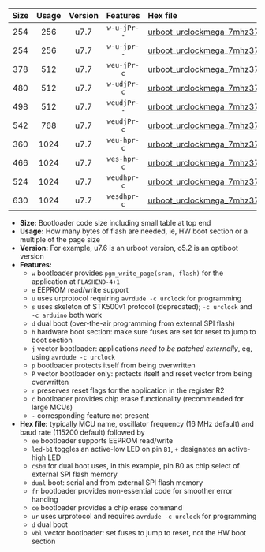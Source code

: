|Size|Usage|Version|Features|Hex file|
|:-:|:-:|:-:|:-:|:--|
|254|256|u7.7|`w-u-jPr--`|[urboot_urclockmega_7mhz3728_38400bps_led+c7_ur_vbl.hex](https://raw.githubusercontent.com/stefanrueger/urboot.hex/main/boards/urclockmega/fcpu_7mhz3728/38400_bps/urboot_urclockmega_7mhz3728_38400bps_led+c7_ur_vbl.hex)|
|254|256|u7.7|`w-u-jpr--`|[urboot_urclockmega_7mhz3728_38400bps_led+c7_fr_ur_vbl.hex](https://raw.githubusercontent.com/stefanrueger/urboot.hex/main/boards/urclockmega/fcpu_7mhz3728/38400_bps/urboot_urclockmega_7mhz3728_38400bps_led+c7_fr_ur_vbl.hex)|
|378|512|u7.7|`weu-jPr-c`|[urboot_urclockmega_7mhz3728_38400bps_ee_led+c7_fr_ce_ur_vbl.hex](https://raw.githubusercontent.com/stefanrueger/urboot.hex/main/boards/urclockmega/fcpu_7mhz3728/38400_bps/urboot_urclockmega_7mhz3728_38400bps_ee_led+c7_fr_ce_ur_vbl.hex)|
|480|512|u7.7|`w-udjPr-c`|[urboot_urclockmega_7mhz3728_38400bps_led+c7_csb3_dual_fr_ce_ur_vbl.hex](https://raw.githubusercontent.com/stefanrueger/urboot.hex/main/boards/urclockmega/fcpu_7mhz3728/38400_bps/urboot_urclockmega_7mhz3728_38400bps_led+c7_csb3_dual_fr_ce_ur_vbl.hex)|
|498|512|u7.7|`weudjPr--`|[urboot_urclockmega_7mhz3728_38400bps_ee_led+c7_csb3_dual_fr_ur_vbl.hex](https://raw.githubusercontent.com/stefanrueger/urboot.hex/main/boards/urclockmega/fcpu_7mhz3728/38400_bps/urboot_urclockmega_7mhz3728_38400bps_ee_led+c7_csb3_dual_fr_ur_vbl.hex)|
|542|768|u7.7|`weudjPr-c`|[urboot_urclockmega_7mhz3728_38400bps_ee_led+c7_csb3_dual_fr_ce_ur_vbl.hex](https://raw.githubusercontent.com/stefanrueger/urboot.hex/main/boards/urclockmega/fcpu_7mhz3728/38400_bps/urboot_urclockmega_7mhz3728_38400bps_ee_led+c7_csb3_dual_fr_ce_ur_vbl.hex)|
|360|1024|u7.7|`weu-hpr-c`|[urboot_urclockmega_7mhz3728_38400bps_ee_led+c7_fr_ce_ur.hex](https://raw.githubusercontent.com/stefanrueger/urboot.hex/main/boards/urclockmega/fcpu_7mhz3728/38400_bps/urboot_urclockmega_7mhz3728_38400bps_ee_led+c7_fr_ce_ur.hex)|
|466|1024|u7.7|`wes-hpr-c`|[urboot_urclockmega_7mhz3728_38400bps_ee_led+c7_fr_ce.hex](https://raw.githubusercontent.com/stefanrueger/urboot.hex/main/boards/urclockmega/fcpu_7mhz3728/38400_bps/urboot_urclockmega_7mhz3728_38400bps_ee_led+c7_fr_ce.hex)|
|524|1024|u7.7|`weudhpr-c`|[urboot_urclockmega_7mhz3728_38400bps_ee_led+c7_csb3_dual_fr_ce_ur.hex](https://raw.githubusercontent.com/stefanrueger/urboot.hex/main/boards/urclockmega/fcpu_7mhz3728/38400_bps/urboot_urclockmega_7mhz3728_38400bps_ee_led+c7_csb3_dual_fr_ce_ur.hex)|
|630|1024|u7.7|`wesdhpr-c`|[urboot_urclockmega_7mhz3728_38400bps_ee_led+c7_csb3_dual_fr_ce.hex](https://raw.githubusercontent.com/stefanrueger/urboot.hex/main/boards/urclockmega/fcpu_7mhz3728/38400_bps/urboot_urclockmega_7mhz3728_38400bps_ee_led+c7_csb3_dual_fr_ce.hex)|

- **Size:** Bootloader code size including small table at top end
- **Usage:** How many bytes of flash are needed, ie, HW boot section or a multiple of the page size
- **Version:** For example, u7.6 is an urboot version, o5.2 is an optiboot version
- **Features:**
  + `w` bootloader provides `pgm_write_page(sram, flash)` for the application at `FLASHEND-4+1`
  + `e` EEPROM read/write support
  + `u` uses urprotocol requiring `avrdude -c urclock` for programming
  + `s` uses skeleton of STK500v1 protocol (deprecated); `-c urclock` and `-c arduino` both work
  + `d` dual boot (over-the-air programming from external SPI flash)
  + `h` hardware boot section: make sure fuses are set for reset to jump to boot section
  + `j` vector bootloader: applications *need to be patched externally*, eg, using `avrdude -c urclock`
  + `p` bootloader protects itself from being overwritten
  + `P` vector bootloader only: protects itself and reset vector from being overwritten
  + `r` preserves reset flags for the application in the register R2
  + `c` bootloader provides chip erase functionality (recommended for large MCUs)
  + `-` corresponding feature not present
- **Hex file:** typically MCU name, oscillator frequency (16 MHz default) and baud rate (115200 default) followed by
  + `ee` bootloader supports EEPROM read/write
  + `led-b1` toggles an active-low LED on pin `B1`, `+` designates an active-high LED
  + `csb0` for dual boot uses, in this example, pin B0 as chip select of external SPI flash memory
  + `dual` boot: serial and from external SPI flash memory
  + `fr` bootloader provides non-essential code for smoother error handing
  + `ce` bootloader provides a chip erase command
  + `ur` uses urprotocol and requires `avrdude -c urclock` for programming
  + `d` dual boot
  + `vbl` vector bootloader: set fuses to jump to reset, not the HW boot section
